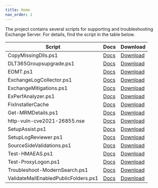 ```yaml
---
title: Home
nav_order: 1
---
```


The project contains several scripts for supporting and troubleshooting Exchange Server. For details, find the script in the table below.

Script|Docs|Download
-|-|-
CopyMissingDlls.ps1 | [Docs](Setup/CopyMissingDlls) | [Download](https://github.com/microsoft/CSS-Exchange/releases/latest/download/CopyMissingDlls.ps1)
DLT365Groupsupgrade.ps1 | [Docs](M365/DLT365Groupsupgrade) | [Download](https://github.com/microsoft/CSS-Exchange/releases/latest/download/DLT365Groupsupgrade.ps1)
EOMT.ps1 | [Docs](Security/EOMT) | [Download](https://github.com/microsoft/CSS-Exchange/releases/latest/download/EOMT.ps1)
ExchangeLogCollector.ps1 | [Docs](Diagnostics/ExchangeLogCollector) | [Download](https://github.com/microsoft/CSS-Exchange/releases/latest/download/ExchangeLogCollector.ps1)
ExchangeMitigations.ps1 | [Docs](Security/ExchangeMitigations) | [Download](https://github.com/microsoft/CSS-Exchange/releases/latest/download/ExchangeMitigations.ps1)
ExPerfAnalyzer.ps1 | [Docs](Performance/ExPerfAnalyzer) | [Download](https://github.com/microsoft/CSS-Exchange/releases/latest/download/ExPerfAnalyzer.ps1)
FixInstallerCache | [Docs](Setup/FixInstallerCache) | [Download](https://github.com/microsoft/CSS-Exchange/releases/latest/download/FixInstallerCache.ps1)
Get-MRMDetails.ps1 | [Docs](Retention/Get-MRMDetails) | [Download](https://github.com/microsoft/CSS-Exchange/releases/latest/download/Get-MRMDetails.ps1)
http-vuln-cve2021-26855.nse | [Docs](Security/http-vuln-cve2021-26855) | [Download](https://github.com/microsoft/CSS-Exchange/releases/latest/download/http-vuln-cve2021-26855.nse)
SetupAssist.ps1 | [Docs](Setup/SetupAssist) | [Download](https://github.com/microsoft/CSS-Exchange/releases/latest/download/SetupAssist.ps1)
SetupLogReviewer.ps1 | [Docs](Setup/SetupLogReviewer) | [Download](https://github.com/microsoft/CSS-Exchange/releases/latest/download/SetupLogReviewer.ps1)
SourceSideValidations.ps1 | [Docs](PublicFolders/SourceSideValidations) | [Download](https://github.com/microsoft/CSS-Exchange/releases/latest/download/SourceSideValidations.ps1)
Test-HMAEAS.ps1 | [Docs](Hybrid/Test-HMAEAS) | [Download](https://github.com/microsoft/CSS-Exchange/releases/latest/download/Test-HMAEAS.ps1)
Test-ProxyLogon.ps1 | [Docs](Security/Test-ProxyLogon) | [Download](https://github.com/microsoft/CSS-Exchange/releases/latest/download/Test-ProxyLogon.ps1)
Troubleshoot-ModernSearch.ps1 | [Docs](Search/Troubleshoot-ModernSearch) | [Download](https://github.com/microsoft/CSS-Exchange/releases/latest/download/Troubleshoot-ModernSearch.ps1)
ValidateMailEnabledPublicFolders.ps1 | [Docs](PublicFolders/ValidateMailEnabledPublicFolders) | [Download](https://github.com/microsoft/CSS-Exchange/releases/latest/download/ValidateMailEnabledPublicFolders.ps1)
